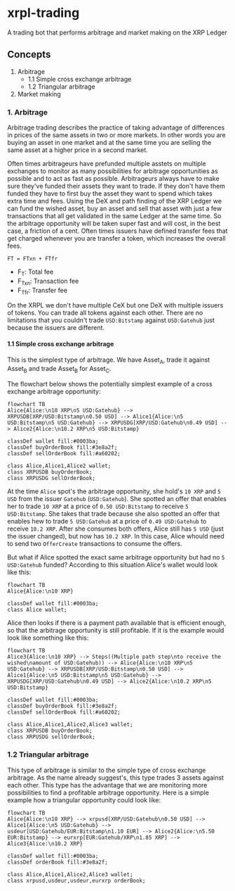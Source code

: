 # xrpl-trading
A trading bot that performs arbitrage and market making on the XRP Ledger

## Concepts
1. Arbitrage
    - 1.1 Simple cross exchange arbitrage
    - 1.2 Triangular arbitrage
2. Market making

### 1. Arbitrage
Arbitrage trading describes the practice of taking advantage of differences in prices of the same assets in two or more markets.
In other words you are buying an asset in one market and at the same time you are selling the same asset at a higher price in a second market.

Often times arbitrageurs have prefunded multiple asstets on multiple exchanges to monitor as many possibilities for arbitrage opportunities as possible and to act as fast as possible. Arbitrageurs always have to make sure they've funded their assets they want to trade. If they don't have them funded they have to first buy the asset they want to spend which takes extra time and fees. Using the DeX and path finding of the XRP Ledger we can fund the wished asset, buy an asset and sell that asset with just a few transactions that all get validated in the same Ledger at the same time. So the arbitrage opportunity will be taken super fast and will cost, in the best case, a friction of a cent. Often times issuers have defined transfer fees that get charged whenever you are transfer a token, which increases the overall fees.

```
FT = FTxn + FTfr
```
- F<sub>T</sub>: Total fee
- F<sub>Txn</sub>: Transaction fee
- F<sub>Tfr</sub>: Transfer fee

On the XRPL we don't have multiple CeX but one DeX with multiple issuers of tokens. You can trade all tokens against each other. There are no limitations that you couldn't trade `USD:Bitstamp` against `USD:Gatehub` just because the issuers are different.

#### 1.1 Simple cross exchange arbitrage
This is the simplest type of arbitrage. We have Asset<sub>A</sub>, trade it against Asset<sub>B</sub> and trade Asset<sub>B</sub> for Asset<sub>C</sub>.

The flowchart below shows the potentially simplest example of a cross exchange arbitrage opportunity:
```mermaid
flowchart TB
Alice{Alice:\n10 XRP\n5 USD:Gatehub} --> XRPUSDB[XRP/USD:Bitstamp\n0.50 USD] --> Alice1{Alice:\n5 USD:Bitstamp\n5 USD:Gatehub} --> XRPUSDG[XRP/USD:Gatehub\n0.49 USD] --> Alice2{Alice:\n10.2 XRP\n5 USD:Bitstamp}

classDef wallet fill:#0003ba;
classDef buyOrderBook fill:#3e8a2f;
classDef sellOrderBook fill:#a60202;

class Alice,Alice1,Alice2 wallet;
class XRPUSDB buyOrderBook;
class XRPUSDG sellOrderBook;
```
At the time `Alice` spot's the arbitrage opportunity, she hold's `10 XRP` and `5 USD` from the issuer `Gatehub` (`USD:Gatehub`). She spotted an offer that enables her to trade `10 XRP` at a price of `0.50 USD:Bitstamp` to receive `5 USD:Bitstamp`. She takes that trade because she also spotted an offer that enables hew to trade `5 USD:Gatehub` at a price of `0.49 USD:Gatehub` to receive `10.2 XRP`. After she consumes both offers, Alice still has `5 USD` (just the issuer changed), but now has `10.2 XRP`.
In this case, Alice whould need to send two `OfferCreate` transactions to consume the offers.

But what if Alice spotted the exact same arbitrage opportunity but had no `5 USD:Gatehub` funded?
According to this situation Alice's wallet would look like this:
```mermaid
flowchart TB
Alice{Alice:\n10 XRP}

classDef wallet fill:#0003ba;
class Alice wallet;
```
Alice then looks if there is a payment path available that is efficient enough, so that the arbitrage opportunity is still profitable. If it is the example would look like something like this:
```mermaid
flowchart TB
Alice3{Alice:\n10 XRP} --> Steps((Multiple path step\nto receive the wished\namount of USD:Gatehub)) --> Alice{Alice:\n10 XRP\n5 USD:Gatehub} --> XRPUSDB[XRP/USD:Bitstamp\n0.50 USD] --> Alice1{Alice:\n5 USD:Bitstamp\n5 USD:Gatehub} --> XRPUSDG[XRP/USD:Gatehub\n0.49 USD] --> Alice2{Alice:\n10.2 XRP\n5 USD:Bitstamp}

classDef wallet fill:#0003ba;
classDef buyOrderBook fill:#3e8a2f;
classDef sellOrderBook fill:#a60202;

class Alice,Alice1,Alice2,Alice3 wallet;
class XRPUSDB buyOrderBook;
class XRPUSDG sellOrderBook;
```

### 1.2 Triangular arbitrage
This type of arbitrage is similar to the simple type of cross exchange arbitrage. As the name already suggest's, this type trades 3 assets against each other. This type has the advantage that we are monitoring more possibilities to find a profitable arbitrage opportunity.
Here is a simple example how a triangular opportunity could look like:
```mermaid
flowchart TB
Alice{Alice:\n10 XRP} --> xrpusd[XRP/USD:Gatehub\n0.50 USD] --> Alice1{Alice:\n5 USD:Gatehub} --> usdeur[USD:Gatehub/EUR:Bitstamp\n1.10 EUR] --> Alice2{Alice:\n5.50 EUR:Bitstamp} --> eurxrp[EUR:Gatehub/XRP\n1.85 XRP] --> Alice3{Alice:\n10.2 XRP}

classDef wallet fill:#0003ba;
classDef orderBook fill:#3e8a2f;

class Alice,Alice1,Alice2,Alice3 wallet;
class xrpusd,usdeur,usdeur,eurxrp orderBook;
```
